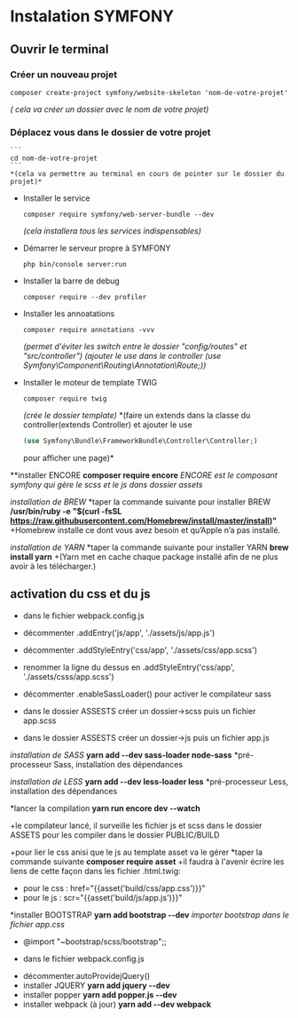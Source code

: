 # Instalation SYMFONY

## Ouvrir le terminal

### Créer un nouveau projet
```
composer create-project symfony/website-skeleton 'nom-de-votre-projet'
```
*( cela va créer un dossier avec le nom de votre projet)*

### Déplacez vous dans le dossier de votre projet
	```
	cd nom-de-votre-projet
	```
	*(cela va permettre au terminal en cours de pointer sur le dossier du projet)*

- Installer le service
	```
	composer require symfony/web-server-bundle --dev
	```
	*(cela installera tous les services indispensables)*

- Démarrer le serveur propre à SYMFONY
	```
	php bin/console server:run
	```

- Installer la barre de debug
	```
	composer require --dev profiler
	```

- Installer les annoatations
	```
	composer require annotations -vvv
	```
	*(permet d'éviter les switch entre le dossier "config/routes" et "src/controller")*
	*(ajouter le use dans le controller (use Symfony\Component\Routing\Annotation\Route;))*

- Installer le moteur de template TWIG
	```
	composer require twig
	```
	*(crée le dossier template)*
	*(faire un extends dans la classe du controller(extends Controller) et ajouter le use
	```php
	(use Symfony\Bundle\FrameworkBundle\Controller\Controller;)
	```
	pour afficher une page)*

**installer ENCORE
**composer require encore**
*ENCORE est le composant symfony qui gère le scss et le js dans dossier assets*

*installation de BREW*
*taper la commande suivante pour installer BREW
**/usr/bin/ruby -e "$(curl -fsSL https://raw.githubusercontent.com/Homebrew/install/master/install)"**
+Homebrew installe ce dont vous avez besoin et qu’Apple n’a pas installé.

*installation de YARN*
*taper la commande suivante pour installer YARN
**brew install yarn**
+(Yarn met en cache chaque package installé afin de ne plus avoir à les télécharger.)

activation du css et du js
--
* dans le fichier webpack.config.js

+ décommenter .addEntry('js/app', './assets/js/app.js')
+ décommenter .addStyleEntry('css/app', './assets/css/app.scss')
+ renommer la ligne du dessus en .addStyleEntry('css/app', './assets/csss/app.scss')
+ décommenter .enableSassLoader() pour activer le compilateur sass

+ dans le dossier ASSESTS créer un dossier->scss puis un fichier app.scss
+ dans le dossier ASSESTS créer un dossier->js puis un fichier app.js

*installation de SASS*
**yarn add --dev sass-loader node-sass**
*pré-processeur Sass, installation des dépendances

*installation de LESS*
**yarn add --dev less-loader less**
*pré-processeur Less, installation des dépendances

*lancer la compilation
**yarn run encore dev --watch**

+le compilateur lancé, il surveille les fichier js et scss dans le dossier ASSETS pour les compiler dans le dossier PUBLIC/BUILD

+pour lier le css anisi que le js au template asset va le gérer
*taper la commande suivante
**composer require asset**
+il faudra à l'avenir écrire les liens de cette façon dans les fichier .html.twig:
- pour le css :  href="{{asset('build/css/app.css')}}"
- pour le js :  scr="{{asset('build/js/app.js')}}"


*installer BOOTSTRAP
**yarn add bootstrap --dev**
*importer bootstrap dans le fichier app.css*
+ @import "~bootstrap/scss/bootstrap";;

* dans le fichier webpack.config.js

+ décommenter.autoProvidejQuery()
+ installer JQUERY
**yarn add jquery --dev**
+ installer popper
**yarn add popper.js --dev**
+ installer webpack (à jour)
**yarn add --dev webpack**









